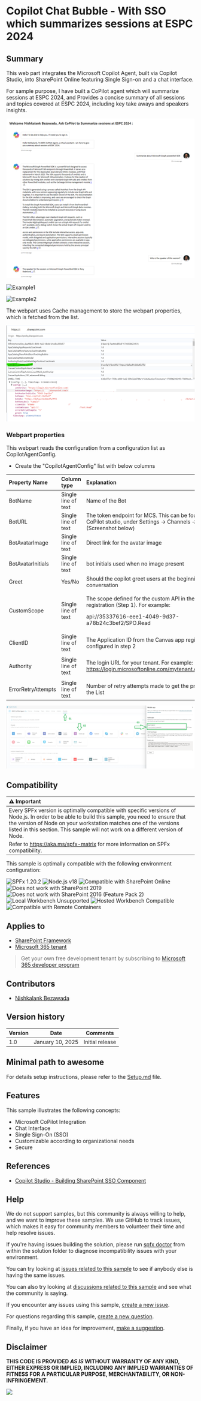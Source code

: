 # Copilot Chat Bubble - With SSO which summarizes sessions at ESPC 2024

## Summary

This web part integrates the Microsoft Copilot Agent, built via Copilot Studio, into SharePoint Online featuring Single Sign-on and a chat interface.  

For sample purpose, I have built a CoPilot agent which will summarize sessions at ESPC 2024, and Provides a concise summary of all sessions and topics covered at ESPC 2024, including key take aways and speakers insights.

![Webpart UI](images/SPFxUI.png)

![Example1](images/Example1.gif)

![Example2](images/Example2.gif)

The webpart uses Cache management to store the webpart properties, which is fetched from the list. 

![Webpart Properties](images/Cache.png)

### Webpart properties

This webpart reads the configuration from a configuration list as CopilotAgentConfig.
- Create the "CopilotAgentConfig" list with below columns


|Property Name|Column type|Explanation|Mandatory?|
| :- | :- | :- | :- |
|BotName|Single line of text|Name of the Bot|No|
|BotURL|Single line of text|The token endpoint for MCS. This can be found in the CoPilot studio, under Settings -> Channels -> Mobile App (Screenshot below)|Yes|
|BotAvatarImage|Single line of text|Direct link for the avatar image|No|
|BotAvatarInitials|Single line of text|bot initials used when no image present|No|
|Greet|Yes/No|Should the copilot greet users at the beginning of the conversation|No|
|CustomScope|Single line of text|<p>The scope defined for the custom API in the copilot app registration (Step 1). For example:</p><p></p><p>api://35337616-eee1-4049-9d37-a78b24c3bef2/SPO.Read</p>|Yes|
|ClientID|Single line of text|The Application ID from the Canvas app registration configured in step 2|Yes|
|Authority|Single line of text|<p>The login URL for your tenant. For example:<br>https://login.microsoftonline.com/mytenant.onmicrosoft.com|Yes|
|ErrorRetryAttempts|Single line of text|Number of retry attempts made to get the properties from the List|Yes|No|



![BotURL](images/BotURL.png)


## Compatibility

| :warning: Important          |
|:---------------------------|
| Every SPFx version is optimally compatible with specific versions of Node.js. In order to be able to build this sample, you need to ensure that the version of Node on your workstation matches one of the versions listed in this section. This sample will not work on a different version of Node.|
|Refer to <https://aka.ms/spfx-matrix> for more information on SPFx compatibility.   |

This sample is optimally compatible with the following environment configuration:

![SPFx 1.20.2](https://img.shields.io/badge/SPFx-1.20.2-green.svg)
![Node.js v18](https://img.shields.io/badge/Node.js-v18-green.svg)
![Compatible with SharePoint Online](https://img.shields.io/badge/SharePoint%20Online-Compatible-green.svg)
![Does not work with SharePoint 2019](https://img.shields.io/badge/SharePoint%20Server%202019-Incompatible-red.svg "SharePoint Server 2019 requires SPFx 1.4.1 or lower")
![Does not work with SharePoint 2016 (Feature Pack 2)](https://img.shields.io/badge/SharePoint%20Server%202016%20(Feature%20Pack%202)-Incompatible-red.svg "SharePoint Server 2016 Feature Pack 2 requires SPFx 1.1")
![Local Workbench Unsupported](https://img.shields.io/badge/Local%20Workbench-Unsupported-red.svg "Local workbench is no longer available as of SPFx 1.13 and above")
![Hosted Workbench Compatible](https://img.shields.io/badge/Hosted%20Workbench-Compatible-green.svg)
![Compatible with Remote Containers](https://img.shields.io/badge/Remote%20Containers-Compatible-green.svg)


## Applies to

- [SharePoint Framework](https://aka.ms/spfx)
- [Microsoft 365 tenant](https://docs.microsoft.com/en-us/sharepoint/dev/spfx/set-up-your-developer-tenant)

> Get your own free development tenant by subscribing to [Microsoft 365 developer program](http://aka.ms/o365devprogram)


## Contributors

- [Nishkalank Bezawada](https://github.com/NishkalankBezawada)

## Version history

| Version | Date             | Comments        |
| ------- | ---------------- | --------------- |
| 1.0     | January 10, 2025 | Initial release |


## Minimal path to awesome

For details setup instructions, please refer to the [Setup.md](Setup.md) file.

## Features

This sample illustrates the following concepts:

- Microsoft CoPilot Integration
- Chat Interface
- Single Sign-On (SSO)
- Customizable according to organizational needs
- Secure


## References

- [Copilot Studio - Building SharePoint SSO Component](https://github.com/microsoft/CopilotStudioSamples/tree/master/SharePointSSOComponent?wt.mc_id=MVP_331342) 


## Help


We do not support samples, but this community is always willing to help, and we want to improve these samples. We use GitHub to track issues, which makes it easy for  community members to volunteer their time and help resolve issues.

If you're having issues building the solution, please run [spfx doctor](https://pnp.github.io/cli-microsoft365/cmd/spfx/spfx-doctor/) from within the solution folder to diagnose incompatibility issues with your environment.

You can try looking at [issues related to this sample](https://github.com/pnp/sp-dev-fx-webparts/issues?q=label%3A%22sample%3A%20react-copilot-chatbubble-with-sso%22) to see if anybody else is having the same issues.

You can also try looking at [discussions related to this sample](https://github.com/pnp/sp-dev-fx-webparts/discussions?discussions_q=react-copilot-chatbubble-with-sso) and see what the community is saying.

If you encounter any issues using this sample, [create a new issue](https://github.com/pnp/sp-dev-fx-webparts/issues/new?assignees=&labels=Needs%3A+Triage+%3Amag%3A%2Ctype%3Abug-suspected%2Csample%3A%20react-copilot-chatbubble-with-sso&template=bug-report.yml&sample=react-copilot-chatbubble-with-sso&authors=@NishkalankBezawada&title=react-copilot-chatbubble-with-sso%20-%20).

For questions regarding this sample, [create a new question](https://github.com/pnp/sp-dev-fx-webparts/issues/new?assignees=&labels=Needs%3A+Triage+%3Amag%3A%2Ctype%3Aquestion%2Csample%3A%20react-copilot-chatbubble-with-sso&template=question.yml&sample=react-copilot-chatbubble-with-sso&authors=@NishkalankBezawada&title=react-copilot-chatbubble-with-sso%20-%20).

Finally, if you have an idea for improvement, [make a suggestion](https://github.com/pnp/sp-dev-fx-webparts/issues/new?assignees=&labels=Needs%3A+Triage+%3Amag%3A%2Ctype%3Aenhancement%2Csample%3A%20react-copilot-chatbubble-with-sso&template=suggestion.yml&sample=react-copilot-chatbubble-with-sso&authors=@NishkalankBezawada&title=react-copilot-chatbubble-with-sso%20-%20).

## Disclaimer

**THIS CODE IS PROVIDED *AS IS* WITHOUT WARRANTY OF ANY KIND, EITHER EXPRESS OR IMPLIED, INCLUDING ANY IMPLIED WARRANTIES OF FITNESS FOR A PARTICULAR PURPOSE, MERCHANTABILITY, OR NON-INFRINGEMENT.**

<img src="https://m365-visitor-stats.azurewebsites.net/sp-dev-fx-webparts/samples/react-copilot-chatbubble-with-sso" />

